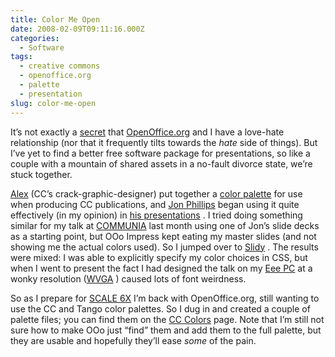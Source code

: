 ```yaml
---
title: Color Me Open
date: 2008-02-09T09:11:16.000Z
categories:
  - Software
tags:
  - creative commons
  - openoffice.org
  - palette
  - presentation
slug: color-me-open
---
```

It’s not exactly a [secret][1]  that [OpenOffice.org][2]  and I have a love-hate relationship (nor that it frequently tilts towards the _hate_ side of things). But I’ve yet to find a better free software package for presentations, so like a couple with a mountain of shared assets in a no-fault divorce state, we’re stuck together.

[Alex][3]  (CC&#8217;s crack-graphic-designer) put together a [color palette][4]  for use when producing CC publications, and [Jon Phillips][5]  began using it quite effectively (in my opinion) in [his presentations][6] . I tried doing something similar for my talk at [COMMUNIA][7]  last month using one of Jon’s slide decks as a starting point, but OOo Impress kept eating my master slides (and not showing me the actual colors used). So I jumped over to [Slidy][8] . The results were mixed: I was able to explicitly specify my color choices in CSS, but when I went to present the fact I had designed the talk on my [Eee PC][9]  at a wonky resolution ([WVGA][10] ) caused lots of font weirdness.

So as I prepare for [SCALE 6X][11]  I’m back with OpenOffice.org, still wanting to use the CC and Tango color palettes. So I dug in and created a couple of palette files; you can find them on the [CC Colors][4]  page. Note that I’m still not sure how to make OOo just “find” them and add them to the full palette, but they are usable and hopefully they’ll ease _some_ of the pain.



 [1]: http://yergler.net/blog/2006/09/25/its-not-a-steaming-pile-of-shit-per-se/
 [2]: http://openoffice.org
 [3]: http://creativecommons.org/about/people#51
 [4]: http://wiki.creativecommons.org/Colors
 [5]: http://creativecommons.org/about/people#53
 [6]: http://www.slideshare.net/rejon
 [7]: http://ws1-2008.communia-project.eu/
 [8]: http://www.w3.org/Talks/Tools/Slidy/
 [9]: http://en.wikipedia.org/wiki/ASUS_Eee_PC
 [10]: http://en.wikipedia.org/wiki/Wide_VGA
 [11]: http://www.socallinuxexpo.org/scale6x/
